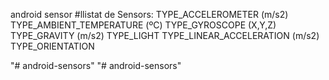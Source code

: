 android sensor
#llistat de Sensors:
TYPE_ACCELEROMETER (m/s2)
TYPE_AMBIENT_TEMPERATURE    (ºC)
TYPE_GYROSCOPE (X,Y,Z)
TYPE_GRAVITY (m/s2)
TYPE_LIGHT
TYPE_LINEAR_ACCELERATION (m/s2)
TYPE_ORIENTATION

"# android-sensors" 
"# android-sensors"


